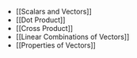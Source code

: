 
- [[Scalars and Vectors]]
- [[Dot Product]]
- [[Cross Product]]
-  [[Linear Combinations of Vectors]]
- [[Properties of Vectors]]
